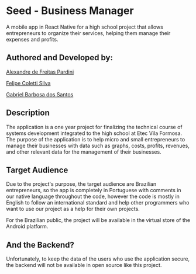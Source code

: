 # Seed - Business Manager
<p>A mobile app in React Native for a high school project that allows entrepreneurs to organize their services, helping them manage their expenses and profits.</p>

## Authored and Developed by: 
<a href="https://github.com/AlexandrePardini">Alexandre de Freitas Pardini</a>

<a href="https://github.com/felipe-coletti">Felipe Coletti Silva</a>

<a href="https://github.com/GotemBarbosa">Gabriel Barbosa dos Santos</a>

## Description
<p>The application is a one year project for finalizing the technical course of systems development integrated to the high school at Etec Vila Formosa. The purpose of the application is to help micro and small entrepreneurs to manage their businesses with data such as graphs, costs, profits, revenues, and other relevant data for the management of their businesses.</p> 

## Target Audience
<p>Due to the project's purpose, the target audience are Brazilian entrepreneurs, so the app is completely in Portuguese with comments in our native language throughout the code, however the code is mostly in English to follow an international standard and help other programmers who want to use our project as a help for their own projects.</p>

<p>For the Brazilian public, the project will be available in the virtual store of the Android platform.</p>

## And the Backend?
<p>Unfortunately, to keep the data of the users who use the application secure, the backend will not be available in open source like this project.</p>
